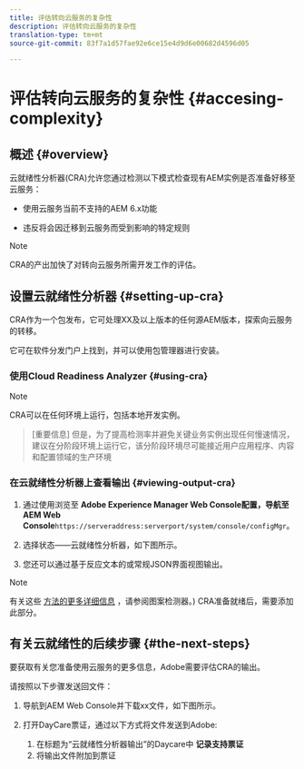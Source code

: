 ```yaml
---
title: 评估转向云服务的复杂性
description: 评估转向云服务的复杂性
translation-type: tm+mt
source-git-commit: 83f7a1d57fae92e6ce15e4d9d6e00682d4596d05

---
```



# 评估转向云服务的复杂性 {#accesing-complexity}

## 概述 {#overview}

云就绪性分析器(CRA)允许您通过检测以下模式检查现有AEM实例是否准备好移至云服务：

* 使用云服务当前不支持的AEM 6.x功能

* 违反将会因迁移到云服务而受到影响的特定规则

>[!NOTE]
>CRA的产出加快了对转向云服务所需开发工作的评估。

## 设置云就绪性分析器 {#setting-up-cra}

CRA作为一个包发布，它可处理XX及以上版本的任何源AEM版本，探索向云服务的转移。

它可在软件分发门户上找到，并可以使用包管理器进行安装。

### 使用Cloud Readiness Analyzer {#using-cra}

>[!NOTE]
> CRA可以在任何环境上运行，包括本地开发实例。

>[重要信息]
>但是，为了提高检测率并避免关键业务实例出现任何慢速情况，建议在分阶段环境上运行它，该分阶段环境尽可能接近用户应用程序、内容和配置领域的生产环境

### 在云就绪性分析器上查看输出 {#viewing-output-cra}


1. 通过使用浏览至 **Adobe Experience Manager Web Console配置，导航至AEM Web Console**`https://serveraddress:serverport/system/console/configMgr`。

1. 选择状态——云就绪性分析器，如下图所示。

1. 您还可以通过基于反应文本的或常规JSON界面视图输出。

>[!NOTE]
> 有关这些 [方法的更多详细信息](https://docs.adobe.com/content/help/en/experience-manager-65/deploying/upgrading/pattern-detector.html) ，请参阅图案检测器。) CRA准备就绪后，需要添加此部分。

## 有关云就绪性的后续步骤 {#the-next-steps}

要获取有关您准备使用云服务的更多信息，Adobe需要评估CRA的输出。

请按照以下步骤发送回文件：

1. 导航到AEM Web Console并下载xx文件，如下图所示。

1. 打开DayCare票证，通过以下方式将文件发送到Adobe:
   1. 在标题为“云就绪性分析器输出”的Daycare中 **记录支持票证**
   1. 将输出文件附加到票证

